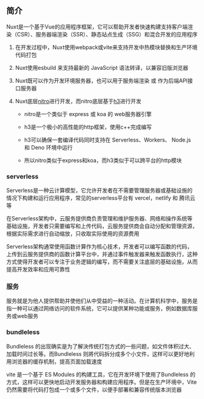 ## 简介

Nuxt是一个基于Vue的应用程序框架，它可以帮助开发者快速构建支持客户端渲染（CSR）、服务器端渲染（SSR）、静态站点生成（SSG）和混合开发的应用程序

1. 在开发过程中，Nuxt使用webpack或vite来支持开发中热模块替换和生产环境代码打包

2. Nuxt使用esbuild 来支持最新的 JavaScript 语法转译，以兼容旧版浏览器

3. Nuxt既可以作为开发环境服务器，也可以用于服务端渲染 或 作为后端API接口服务器

4. Nuxt底层[nitro](https://nitro.unjs.io/)进行开发，而nitro底层基于[h3](https://github.com/unjs/h3)进行开发

   + nitro是一个类似于 express 或 koa 的 web服务器引擎

   + h3是一个极小的高性能的http框架，使用c++完成编写
   + h3可以确保一套编译代码同时支持在 Serverless、Workers、 Node.js 和 Deno 环境中运行
   + 所以nitro类似于express和koa，而h3类似于可以跨平台的http模块



### serverless

Serverless是一种云计算模型，它允许开发者在不需要管理服务器或基础设施的情况下构建和运行应用程序，常见的serverless平台有 vercel，netlify 和 腾讯云等

在Serverless架构中，云服务提供商负责管理和维护服务器、网络和操作系统等基础设施，开发者只需要编写和上传代码，云服务提供商会自动分配和管理资源，根据实际需求进行自动缩放，只收取实际使用的资源费用

Serverless架构通常使用函数计算作为核心技术，开发者可以编写函数的代码，上传到云服务提供商的函数计算平台中，并通过事件触发器来触发函数执行，这种方式使得开发者可以专注于业务逻辑的编写，而不需要关注底层的基础设施，从而提高开发效率和应用可靠性



### 服务

服务就是为他人提供帮助并使他们从中受益的一种活动。在计算机科学中，服务是指一种可以通过网络访问的软件系统，它可以提供某种功能或服务，例如数据库服务或web服务



### bundleless

Bundleless 的出现确实是为了解決传统打包方式的一些问题，如文件体积过大、加载时间过长等。而Bundleless 则將代码拆分成多个小文件，这样可以更好地利用浏览器的缓存机制，提高页面加载速度

vite 是一个基于 ES Modules 的构建工具，它在开发环境下使用了Bundleless 的方式，这样可以更快地启动开发服务器和构建应用程序。但是在生产环境中，Vite 仍然需要将代码打包成一个或多个文件，以便手部署和兼容传统版本浏览器



